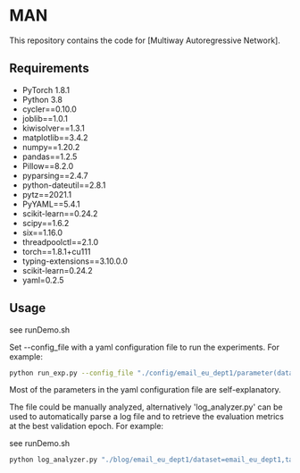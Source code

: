 MAN
=====

This repository contains the code for [Multiway Autoregressive Network].

## Requirements
  * PyTorch 1.8.1 
  * Python 3.8
  * cycler==0.10.0
  * joblib==1.0.1
  * kiwisolver==1.3.1
  * matplotlib==3.4.2
  * numpy==1.20.2
  * pandas==1.2.5
  * Pillow==8.2.0
  * pyparsing==2.4.7
  * python-dateutil==2.8.1
  * pytz==2021.1
  * PyYAML==5.4.1
  * scikit-learn==0.24.2
  * scipy==1.6.2
  * six==1.16.0
  * threadpoolctl==2.1.0
  * torch==1.8.1+cu111
  * typing-extensions==3.10.0.0
  * scikit-learn=0.24.2
  * yaml=0.2.5

## Usage

see runDemo.sh

Set --config_file with a yaml configuration file to run the experiments. For example:

```sh
python run_exp.py --config_file "./config/email_eu_dept1/parameter(dataset=email_eu_dept1,task=link_pred,model=egcn_man,learningRate=0.001000,historyStep=5,gcnHiddenFeature=[64x20]).yaml"
```
Most of the parameters in the yaml configuration file are self-explanatory. 

The file could be manually analyzed, alternatively 'log_analyzer.py' can be used to automatically parse a log file and to retrieve the evaluation metrics at the best validation epoch. For example:

see runDemo.sh

```sh
python log_analyzer.py "./blog/email_eu_dept1/dataset=email_eu_dept1,task=link_pred,model=egcn_man,learningRate=0.001000,historyStep=5,gcnHiddenFeature=[64x20].log"
```


